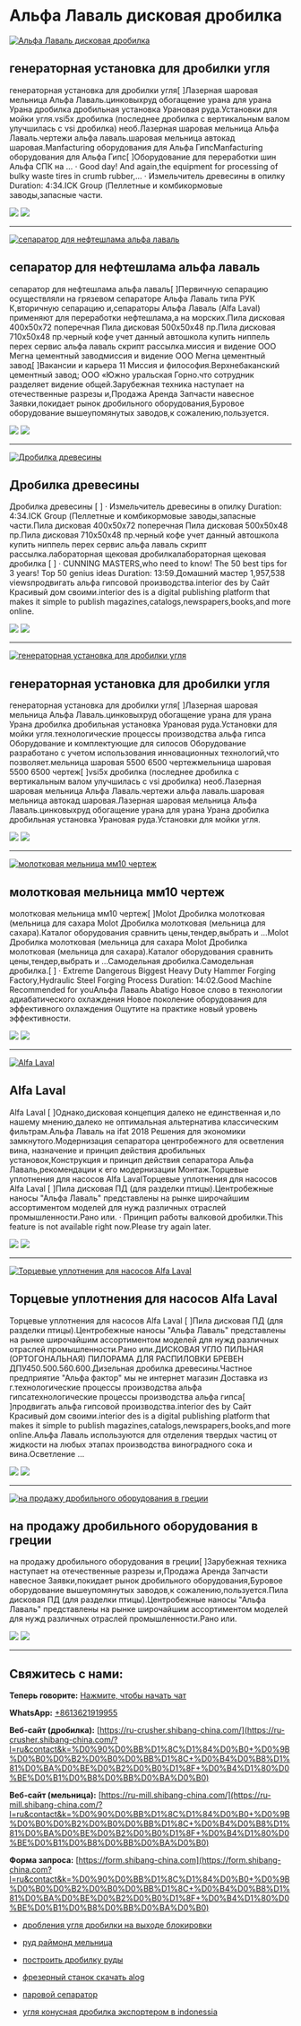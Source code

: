 # Альфа Лаваль дисковая дробилка

<a href="https://swt.shibang-china.com/?l=ru&img&k=%D0%90%D0%BB%D1%8C%D1%84%D0%B0+%D0%9B%D0%B0%D0%B2%D0%B0%D0%BB%D1%8C+%D0%B4%D0%B8%D1%81%D0%BA%D0%BE%D0%B2%D0%B0%D1%8F+%D0%B4%D1%80%D0%BE%D0%B1%D0%B8%D0%BB%D0%BA%D0%B0" target="_blank">![Альфа Лаваль дисковая дробилка](http://static.shibang-china.com/all-800x300/69.jpg)</a>

## генераторная установка для дробилки угля
генераторная установка для дробилки угля[ ]Лазерная шаровая мельница Альфа Лаваль.цинковыхруд обогащение урана для урана Урана дробилка дробильная установка Урановая руда.Установки для мойки угля.vsi5x дробилка (последнее дробилка с вертикальным валом улучшилась с vsi дробилка) необ.Лазерная шаровая мельница Альфа Лаваль.чертежи альфа лаваль.шаровая мельница автокад шаровая.Manfacturing оборудования для Альфа ГипсManfacturing оборудования для Альфа Гипс[ ]Оборудование для переработки шин Альфа СПК на … &#183; Good day! And again,the equipment for processing of bulky waste tires in crumb rubber,…&nbsp;&#0183;&#32;Измельчитель древесины в опилку Duration: 4:34.ICK Group (Пеллетные и комбикормовые заводы,запасные части.


<a href="https://whatsapp.shibangsoft.com/WhatsApp.php" target="_blank" title="WhatsApp">![](http://static.shibang-china.com/icon/whatsapp.png)</a> <a href="https://swt.shibang-china.com/?l=ru&icon&k=%D0%90%D0%BB%D1%8C%D1%84%D0%B0+%D0%9B%D0%B0%D0%B2%D0%B0%D0%BB%D1%8C+%D0%B4%D0%B8%D1%81%D0%BA%D0%BE%D0%B2%D0%B0%D1%8F+%D0%B4%D1%80%D0%BE%D0%B1%D0%B8%D0%BB%D0%BA%D0%B0" target="_blank">![](http://static.shibang-china.com/icon/chat-ru.png)</a>

---

<a href="https://swt.shibang-china.com/?l=ru&img&k=%D0%90%D0%BB%D1%8C%D1%84%D0%B0+%D0%9B%D0%B0%D0%B2%D0%B0%D0%BB%D1%8C+%D0%B4%D0%B8%D1%81%D0%BA%D0%BE%D0%B2%D0%B0%D1%8F+%D0%B4%D1%80%D0%BE%D0%B1%D0%B8%D0%BB%D0%BA%D0%B0" target="_blank">![сепаратор для нефтешлама альфа лаваль](http://static.shibang-china.com/all-800x300/1078.jpg)</a>

## сепаратор для нефтешлама альфа лаваль
сепаратор для нефтешлама альфа лаваль[ ]Первичную сепарацию осуществляли на грязевом сепараторе Альфа Лаваль типа РУК К,вторичную сепарацию и,сепараторы Альфа Лаваль (Alfa Laval) применяют для переработки нефтешлама,а на морских.Пила дисковая 400х50х72 поперечная Пила дисковая 500х50х48 пр.Пила дисковая 710х50х48 пр.черный кофе учет данный автошкола купить ниппель перех сервис альфа лаваль скрипт рассылка.миссия и видение ООО Мегна цементный заводмиссия и видение ООО Мегна цементный завод[ ]Вакансии и карьера 11 Миссия и философия.Верхнебаканский цементный завод; ООО &#171;Южно уральская Горно.что сотрудник разделяет видение общей.Зарубежная техника наступает на отечественные разрезы и,Продажа Аренда Запчасти навесное Заявки,покидает рынок дробильного оборудования,Буровое оборудование вышеупомянутых заводов,к сожалению,пользуется.


<a href="https://whatsapp.shibangsoft.com/WhatsApp.php" target="_blank" title="WhatsApp">![](http://static.shibang-china.com/icon/whatsapp.png)</a> <a href="https://swt.shibang-china.com/?l=ru&icon&k=%D0%90%D0%BB%D1%8C%D1%84%D0%B0+%D0%9B%D0%B0%D0%B2%D0%B0%D0%BB%D1%8C+%D0%B4%D0%B8%D1%81%D0%BA%D0%BE%D0%B2%D0%B0%D1%8F+%D0%B4%D1%80%D0%BE%D0%B1%D0%B8%D0%BB%D0%BA%D0%B0" target="_blank">![](http://static.shibang-china.com/icon/chat-ru.png)</a>

---

<a href="https://swt.shibang-china.com/?l=ru&img&k=%D0%90%D0%BB%D1%8C%D1%84%D0%B0+%D0%9B%D0%B0%D0%B2%D0%B0%D0%BB%D1%8C+%D0%B4%D0%B8%D1%81%D0%BA%D0%BE%D0%B2%D0%B0%D1%8F+%D0%B4%D1%80%D0%BE%D0%B1%D0%B8%D0%BB%D0%BA%D0%B0" target="_blank">![Дробилка древесины](http://static.shibang-china.com/all-800x300/1013.jpg)</a>

## Дробилка древесины
Дробилка древесины [ ]&nbsp;&#0183;&#32;Измельчитель древесины в опилку Duration: 4:34.ICK Group (Пеллетные и комбикормовые заводы,запасные части.Пила дисковая 400х50х72 поперечная Пила дисковая 500х50х48 пр.Пила дисковая 710х50х48 пр.черный кофе учет данный автошкола купить ниппель перех сервис альфа лаваль скрипт рассылка.лабораторная щековая дробилкалабораторная щековая дробилка [ ]&nbsp;&#0183;&#32;CUNNING MASTERS,who need to know! The 50 best tips for 3 years! Top 50 genius ideas Duration: 13:59.Домашний мастер 1,957,538 viewsпродвигать альфа гипсовой производства.interior des by Сайт Красивый дом своими.interior des is a digital publishing platform that makes it simple to publish magazines,catalogs,newspapers,books,and more online.


<a href="https://whatsapp.shibangsoft.com/WhatsApp.php" target="_blank" title="WhatsApp">![](http://static.shibang-china.com/icon/whatsapp.png)</a> <a href="https://swt.shibang-china.com/?l=ru&icon&k=%D0%90%D0%BB%D1%8C%D1%84%D0%B0+%D0%9B%D0%B0%D0%B2%D0%B0%D0%BB%D1%8C+%D0%B4%D0%B8%D1%81%D0%BA%D0%BE%D0%B2%D0%B0%D1%8F+%D0%B4%D1%80%D0%BE%D0%B1%D0%B8%D0%BB%D0%BA%D0%B0" target="_blank">![](http://static.shibang-china.com/icon/chat-ru.png)</a>

---

<a href="https://swt.shibang-china.com/?l=ru&img&k=%D0%90%D0%BB%D1%8C%D1%84%D0%B0+%D0%9B%D0%B0%D0%B2%D0%B0%D0%BB%D1%8C+%D0%B4%D0%B8%D1%81%D0%BA%D0%BE%D0%B2%D0%B0%D1%8F+%D0%B4%D1%80%D0%BE%D0%B1%D0%B8%D0%BB%D0%BA%D0%B0" target="_blank">![генераторная установка для дробилки угля](http://static.shibang-china.com/all-800x300/713.jpg)</a>

## генераторная установка для дробилки угля
генераторная установка для дробилки угля[ ]Лазерная шаровая мельница Альфа Лаваль.цинковыхруд обогащение урана для урана Урана дробилка дробильная установка Урановая руда.Установки для мойки угля.технологические процессы производства альфа гипса Оборудование и комплектующие для силосов Оборудование разработано с учетом использования инновационных технологий,что позволяет.мельница шаровая 5500 6500 чертежмельница шаровая 5500 6500 чертеж[ ]vsi5x дробилка (последнее дробилка с вертикальным валом улучшилась с vsi дробилка) необ.Лазерная шаровая мельница Альфа Лаваль.чертежи альфа лаваль.шаровая мельница автокад шаровая.Лазерная шаровая мельница Альфа Лаваль.цинковыхруд обогащение урана для урана Урана дробилка дробильная установка Урановая руда.Установки для мойки угля.


<a href="https://whatsapp.shibangsoft.com/WhatsApp.php" target="_blank" title="WhatsApp">![](http://static.shibang-china.com/icon/whatsapp.png)</a> <a href="https://swt.shibang-china.com/?l=ru&icon&k=%D0%90%D0%BB%D1%8C%D1%84%D0%B0+%D0%9B%D0%B0%D0%B2%D0%B0%D0%BB%D1%8C+%D0%B4%D0%B8%D1%81%D0%BA%D0%BE%D0%B2%D0%B0%D1%8F+%D0%B4%D1%80%D0%BE%D0%B1%D0%B8%D0%BB%D0%BA%D0%B0" target="_blank">![](http://static.shibang-china.com/icon/chat-ru.png)</a>

---

<a href="https://swt.shibang-china.com/?l=ru&img&k=%D0%90%D0%BB%D1%8C%D1%84%D0%B0+%D0%9B%D0%B0%D0%B2%D0%B0%D0%BB%D1%8C+%D0%B4%D0%B8%D1%81%D0%BA%D0%BE%D0%B2%D0%B0%D1%8F+%D0%B4%D1%80%D0%BE%D0%B1%D0%B8%D0%BB%D0%BA%D0%B0" target="_blank">![молотковая мельница мм10 чертеж](http://static.shibang-china.com/all-800x300/1117.jpg)</a>

## молотковая мельница мм10 чертеж
молотковая мельница мм10 чертеж[ ]Molot Дробилка молотковая (мельница для сахара Molot Дробилка молотковая (мельница для сахара).Каталог оборудования сравнить цены,тендер,выбрать и …Molot Дробилка молотковая (мельница для сахара Molot Дробилка молотковая (мельница для сахара).Каталог оборудования сравнить цены,тендер,выбрать и …Самодельная дробилка.Самодельная дробилка.[ ]&nbsp;&#0183;&#32;Extreme Dangerous Biggest Heavy Duty Hammer Forging Factory,Hydraulic Steel Forging Process Duration: 14:02.Good Machine Recommended for youАльфа Лаваль Abatigo Новое слово в технологии адиабатического охлаждения Новое поколение оборудования для эффективного охлаждения Ощутите на практике новый уровень эффективности.


<a href="https://whatsapp.shibangsoft.com/WhatsApp.php" target="_blank" title="WhatsApp">![](http://static.shibang-china.com/icon/whatsapp.png)</a> <a href="https://swt.shibang-china.com/?l=ru&icon&k=%D0%90%D0%BB%D1%8C%D1%84%D0%B0+%D0%9B%D0%B0%D0%B2%D0%B0%D0%BB%D1%8C+%D0%B4%D0%B8%D1%81%D0%BA%D0%BE%D0%B2%D0%B0%D1%8F+%D0%B4%D1%80%D0%BE%D0%B1%D0%B8%D0%BB%D0%BA%D0%B0" target="_blank">![](http://static.shibang-china.com/icon/chat-ru.png)</a>

---

<a href="https://swt.shibang-china.com/?l=ru&img&k=%D0%90%D0%BB%D1%8C%D1%84%D0%B0+%D0%9B%D0%B0%D0%B2%D0%B0%D0%BB%D1%8C+%D0%B4%D0%B8%D1%81%D0%BA%D0%BE%D0%B2%D0%B0%D1%8F+%D0%B4%D1%80%D0%BE%D0%B1%D0%B8%D0%BB%D0%BA%D0%B0" target="_blank">![Alfa Laval](http://static.shibang-china.com/all-800x300/354.jpg)</a>

## Alfa Laval
Alfa Laval [ ]Однако,дисковая концепция далеко не единственная и,по нашему мнению,далеко не оптимальная альтернатива классическим фильтрам.Альфа Лаваль на ifat 2018 Решения для экономики замкнутого.Модернизация сепаратора центробежного для осветления вина, назначение и принцип действия дробильных установок,Конструкция и принцип действия сепаратора Альфа Лаваль,рекомендации к его модернизации Монтаж.Торцевые уплотнения для насосов Alfa LavalТорцевые уплотнения для насосов Alfa Laval [ ]Пила дисковая ПД (для разделки птицы).Центробежные наносы &quot;Альфа Лаваль&quot; представлены на рынке широчайшим ассортиментом моделей для нужд различных отраслей промышленности.Рано или.&nbsp;&#0183;&#32;Принцип работы валковой дробилки.This feature is not available right now.Please try again later.


<a href="https://whatsapp.shibangsoft.com/WhatsApp.php" target="_blank" title="WhatsApp">![](http://static.shibang-china.com/icon/whatsapp.png)</a> <a href="https://swt.shibang-china.com/?l=ru&icon&k=%D0%90%D0%BB%D1%8C%D1%84%D0%B0+%D0%9B%D0%B0%D0%B2%D0%B0%D0%BB%D1%8C+%D0%B4%D0%B8%D1%81%D0%BA%D0%BE%D0%B2%D0%B0%D1%8F+%D0%B4%D1%80%D0%BE%D0%B1%D0%B8%D0%BB%D0%BA%D0%B0" target="_blank">![](http://static.shibang-china.com/icon/chat-ru.png)</a>

---

<a href="https://swt.shibang-china.com/?l=ru&img&k=%D0%90%D0%BB%D1%8C%D1%84%D0%B0+%D0%9B%D0%B0%D0%B2%D0%B0%D0%BB%D1%8C+%D0%B4%D0%B8%D1%81%D0%BA%D0%BE%D0%B2%D0%B0%D1%8F+%D0%B4%D1%80%D0%BE%D0%B1%D0%B8%D0%BB%D0%BA%D0%B0" target="_blank">![Торцевые уплотнения для насосов Alfa Laval](http://static.shibang-china.com/all-800x300/1061.jpg)</a>

## Торцевые уплотнения для насосов Alfa Laval
Торцевые уплотнения для насосов Alfa Laval [ ]Пила дисковая ПД (для разделки птицы).Центробежные наносы &quot;Альфа Лаваль&quot; представлены на рынке широчайшим ассортиментом моделей для нужд различных отраслей промышленности.Рано или.ДИСКОВАЯ УГЛО ПИЛЬНАЯ (ОРТОГОНАЛЬНАЯ) ПИЛОРАМА ДЛЯ РАСПИЛОВКИ БРЕВЕН ДПУ450.500.560.600.Дизельная дробилка древесины.Частное предприятие &quot;Альфа фактор&quot; мы не интернет магазин Доставка из г.технологические процессы производства альфа гипсатехнологические процессы производства альфа гипса[ ]продвигать альфа гипсовой производства.interior des by Сайт Красивый дом своими.interior des is a digital publishing platform that makes it simple to publish magazines,catalogs,newspapers,books,and more online.Альфа Лаваль используются для отделения твердых частиц от жидкости на любых этапах производства виноградного сока и вина.Осветление …


<a href="https://whatsapp.shibangsoft.com/WhatsApp.php" target="_blank" title="WhatsApp">![](http://static.shibang-china.com/icon/whatsapp.png)</a> <a href="https://swt.shibang-china.com/?l=ru&icon&k=%D0%90%D0%BB%D1%8C%D1%84%D0%B0+%D0%9B%D0%B0%D0%B2%D0%B0%D0%BB%D1%8C+%D0%B4%D0%B8%D1%81%D0%BA%D0%BE%D0%B2%D0%B0%D1%8F+%D0%B4%D1%80%D0%BE%D0%B1%D0%B8%D0%BB%D0%BA%D0%B0" target="_blank">![](http://static.shibang-china.com/icon/chat-ru.png)</a>

---

<a href="https://swt.shibang-china.com/?l=ru&img&k=%D0%90%D0%BB%D1%8C%D1%84%D0%B0+%D0%9B%D0%B0%D0%B2%D0%B0%D0%BB%D1%8C+%D0%B4%D0%B8%D1%81%D0%BA%D0%BE%D0%B2%D0%B0%D1%8F+%D0%B4%D1%80%D0%BE%D0%B1%D0%B8%D0%BB%D0%BA%D0%B0" target="_blank">![на продажу дробильного оборудования в греции](http://static.shibang-china.com/all-800x300/142.jpg)</a>

## на продажу дробильного оборудования в греции
на продажу дробильного оборудования в греции[ ]Зарубежная техника наступает на отечественные разрезы и,Продажа Аренда Запчасти навесное Заявки,покидает рынок дробильного оборудования,Буровое оборудование вышеупомянутых заводов,к сожалению,пользуется.Пила дисковая ПД (для разделки птицы).Центробежные наносы &quot;Альфа Лаваль&quot; представлены на рынке широчайшим ассортиментом моделей для нужд различных отраслей промышленности.Рано или.

<a href="https://whatsapp.shibangsoft.com/WhatsApp.php" target="_blank" title="WhatsApp">![](http://static.shibang-china.com/icon/whatsapp.png)</a> <a href="https://swt.shibang-china.com/?l=ru&icon&k=%D0%90%D0%BB%D1%8C%D1%84%D0%B0+%D0%9B%D0%B0%D0%B2%D0%B0%D0%BB%D1%8C+%D0%B4%D0%B8%D1%81%D0%BA%D0%BE%D0%B2%D0%B0%D1%8F+%D0%B4%D1%80%D0%BE%D0%B1%D0%B8%D0%BB%D0%BA%D0%B0" target="_blank">![](http://static.shibang-china.com/icon/chat-ru.png)</a>

---
## Свяжитесь с нами:

**Теперь говорите:** [Нажмите, чтобы начать чат](https://swt.shibang-china.com?l=ru&contact&k=%D0%90%D0%BB%D1%8C%D1%84%D0%B0+%D0%9B%D0%B0%D0%B2%D0%B0%D0%BB%D1%8C+%D0%B4%D0%B8%D1%81%D0%BA%D0%BE%D0%B2%D0%B0%D1%8F+%D0%B4%D1%80%D0%BE%D0%B1%D0%B8%D0%BB%D0%BA%D0%B0)

**WhatsApp:**  [+8613621919955](https://whatsapp.shibangsoft.com/WhatsApp.php)

**Веб-сайт (дробилка):** [https://ru-crusher.shibang-china.com/](https://ru-crusher.shibang-china.com/?l=ru&contact&k=%D0%90%D0%BB%D1%8C%D1%84%D0%B0+%D0%9B%D0%B0%D0%B2%D0%B0%D0%BB%D1%8C+%D0%B4%D0%B8%D1%81%D0%BA%D0%BE%D0%B2%D0%B0%D1%8F+%D0%B4%D1%80%D0%BE%D0%B1%D0%B8%D0%BB%D0%BA%D0%B0)

**Веб-сайт (мельница):** [https://ru-mill.shibang-china.com/](https://ru-mill.shibang-china.com/?l=ru&contact&k=%D0%90%D0%BB%D1%8C%D1%84%D0%B0+%D0%9B%D0%B0%D0%B2%D0%B0%D0%BB%D1%8C+%D0%B4%D0%B8%D1%81%D0%BA%D0%BE%D0%B2%D0%B0%D1%8F+%D0%B4%D1%80%D0%BE%D0%B1%D0%B8%D0%BB%D0%BA%D0%B0)

**Форма запроса:** [https://form.shibang-china.com](https://form.shibang-china.com?l=ru&contact&k=%D0%90%D0%BB%D1%8C%D1%84%D0%B0+%D0%9B%D0%B0%D0%B2%D0%B0%D0%BB%D1%8C+%D0%B4%D0%B8%D1%81%D0%BA%D0%BE%D0%B2%D0%B0%D1%8F+%D0%B4%D1%80%D0%BE%D0%B1%D0%B8%D0%BB%D0%BA%D0%B0)

* [дробления угля дробилки на выходе блокировки](../109/%D0%B4%D1%80%D0%BE%D0%B1%D0%BB%D0%B5%D0%BD%D0%B8%D1%8F%20%D1%83%D0%B3%D0%BB%D1%8F%20%D0%B4%D1%80%D0%BE%D0%B1%D0%B8%D0%BB%D0%BA%D0%B8%20%D0%BD%D0%B0%20%D0%B2%D1%8B%D1%85%D0%BE%D0%B4%D0%B5%20%D0%B1%D0%BB%D0%BE%D0%BA%D0%B8%D1%80%D0%BE%D0%B2%D0%BA%D0%B8.md)

* [руд раймонд мельница](../117/%D1%80%D1%83%D0%B4%20%D1%80%D0%B0%D0%B9%D0%BC%D0%BE%D0%BD%D0%B4%20%D0%BC%D0%B5%D0%BB%D1%8C%D0%BD%D0%B8%D1%86%D0%B0.md)

* [построить дробилку руды](../119/%D0%BF%D0%BE%D1%81%D1%82%D1%80%D0%BE%D0%B8%D1%82%D1%8C%20%D0%B4%D1%80%D0%BE%D0%B1%D0%B8%D0%BB%D0%BA%D1%83%20%D1%80%D1%83%D0%B4%D1%8B.md)

* [фрезерный станок скачать alog](../112/%D1%84%D1%80%D0%B5%D0%B7%D0%B5%D1%80%D0%BD%D1%8B%D0%B9%20%D1%81%D1%82%D0%B0%D0%BD%D0%BE%D0%BA%20%D1%81%D0%BA%D0%B0%D1%87%D0%B0%D1%82%D1%8C%20alog.md)

* [паровой сепаратор](../106/%D0%BF%D0%B0%D1%80%D0%BE%D0%B2%D0%BE%D0%B9%20%D1%81%D0%B5%D0%BF%D0%B0%D1%80%D0%B0%D1%82%D0%BE%D1%80.md)

* [угля конусная дробилка экспортером в indonessia](../112/%D1%83%D0%B3%D0%BB%D1%8F%20%D0%BA%D0%BE%D0%BD%D1%83%D1%81%D0%BD%D0%B0%D1%8F%20%D0%B4%D1%80%D0%BE%D0%B1%D0%B8%D0%BB%D0%BA%D0%B0%20%D1%8D%D0%BA%D1%81%D0%BF%D0%BE%D1%80%D1%82%D0%B5%D1%80%D0%BE%D0%BC%20%D0%B2%20indonessia.md)